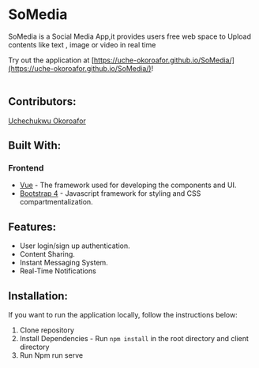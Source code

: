 # SoMedia
SoMedia is a Social Media App,it provides users free web space to Upload contents like text , image or video in real time

Try out the application at [https://uche-okoroafor.github.io/SoMedia/](https://uche-okoroafor.github.io/SoMedia/)!
<br><br>

## Contributors:
[Uchechukwu Okoroafor](https://github.com/uche-okoroafor)

## Built With:
### Frontend
* [Vue](https://vuejs.org/) - The framework used for developing the components and UI.
* [Bootstrap 4](https://getbootstrap.com/) - Javascript framework for styling and CSS compartmentalization.


## Features:
* User login/sign up authentication.
* Content Sharing.
* Instant Messaging System.
* Real-Time Notifications

## Installation:
If you want to run the application locally, follow the instructions below:
1. Clone repository
2. Install Dependencies - Run ```npm install``` in the root directory and client directory
3. Run Npm run serve
```
